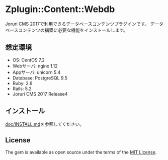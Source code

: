 # Zplugin::Content::Webdb

Joruri CMS 2017で利用できるデータベースコンテンツプラグインです。
データベースコンテンツの構築に必要な機能をインストールします。

## 想定環境

* OS: CentOS 7.2
* Webサーバ: nginx 1.12
* Appサーバ: unicorn 5.4
* Database: PostgreSQL 9.5
* Ruby: 2.6
* Rails: 5.2
* Joruri CMS 2017 Release4

## インストール

[doc/INSTALL.md](doc/INSTALL.md)を参照してください。

## License

The gem is available as open source under the terms of the [MIT License](http://opensource.org/licenses/MIT).
